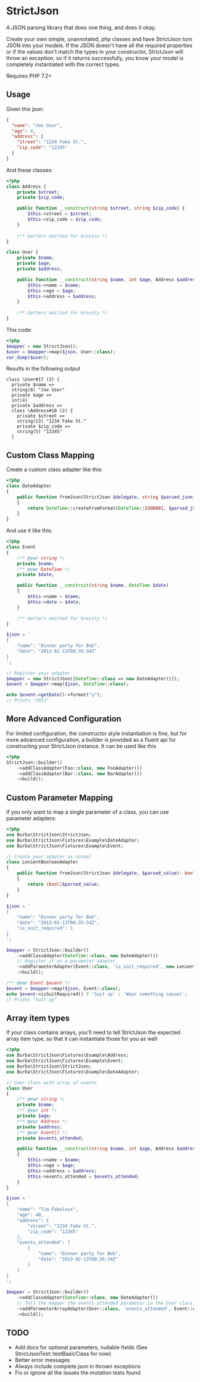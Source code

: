 # StrictJson

A JSON parsing library that does one thing, and does it okay.

Create your own simple, unannotated, php classes and have StrictJson turn JSON into your models. If the JSON doesn't
have all the required properties or if the values don't match the types in your constructor, StrictJson will throw an
exception, so if it returns successfully, you know your model is completely instantiated with the correct types.

Requires PHP 7.2+

## Usage

Given this json:
```json
{
  "name": "Joe User",
  "age": 4,
  "address": {
    "street": "1234 Fake St.",
    "zip_code": "12345"
  }
}
```
And these classes:
```php
<?php
class Address {
    private $street;
    private $zip_code;

    public function __construct(string $street, string $zip_code) {
        $this->street = $street;
        $this->zip_code = $zip_code;
    }
    
    /** Getters omitted for brevity */
}

class User {
    private $name;
    private $age;
    private $address;

    public function __construct(string $name, int $age, Address $address) {
        $this->name = $name;
        $this->age = $age;
        $this->address = $address;
    }
    
    /** Getters omitted for brevity */
}
```

This code:
```php
<?php
$mapper = new StrictJson();
$user = $mapper->map($json, User::class);
var_dump($user);
```

Results in the following output
```
class \User#17 (3) {
  private $name =>
  string(8) "Joe User"
  private $age =>
  int(4)
  private $address =>
  class \Address#18 (2) {
    private $street =>
    string(13) "1234 Fake St."
    private $zip_code =>
    string(5) "12345"
  }
```

## Custom Class Mapping

Create a custom class adapter like this:
```php
<?php
class DateAdapter
{
    public function fromJson(StrictJson $delegate, string $parsed_json): DateTime
    {
        return DateTime::createFromFormat(DateTime::ISO8601, $parsed_json);
    }
}
```

And use it like this:
```php
<?php
class Event
{
    /** @var string */
    private $name;
    /** @var DateTime */
    private $date;

    public function __construct(string $name, DateTime $date)
    {
        $this->name = $name;
        $this->date = $date;
    }

    /** Getters omitted for brevity */
}

$json = '
{
    "name": "Dinner party for Bob",
    "date": "2013-02-13T08:35:34Z"
}
';

// Register your adapter
$mapper = new StrictJson([DateTime::class => new DateAdapter()]);
$event = $mapper->map($json, DateTime::class);

echo $event->getDate()->format("y");
// Prints "2013"
```

## More Advanced Configuration
For limited configuration, the constructor style instantiation is fine, but for more advanced configuration, a builder
is provided as a fluent api for constructing your StrictJson instance. It can be used like this

```php
<?php
StrictJson::builder()
    ->addClassAdapter(Foo::class, new FooAdapter())
    ->addClassAdapter(Bar::class, new BarAdapter())
    ->build();
```

## Custom Parameter Mapping

If you only want to map a single parameter of a class, you can use parameter adapters:

```php
<?php
use Burba\StrictJson\StrictJson;
use Burba\StrictJson\Fixtures\Example\DateAdapter;
use Burba\StrictJson\Fixtures\Example\Event;

// Create your adapter as normal
class LenientBooleanAdapter
{
    public function fromJson(StrictJson $delegate, $parsed_value): bool
    {
        return (bool)$parsed_value;
    }
}

$json = '
{
    "name": "Dinner party for Bob",
    "date": "2013-02-13T08:35:34Z",
    "is_suit_required": 1
}
';

$mapper = StrictJson::builder()
    ->addClassAdapter(DateTime::class, new DateAdapter())
    // Register it as a parameter adapter
    ->addParameterAdapter(Event::class, 'is_suit_required', new LenientBooleanAdapter())
    ->build();

/** @var Event $event */
$event = $mapper->map($json, Event::class);
echo $event->isSuitRequired() ? 'Suit up' : 'Wear something casual';
// Prints "Suit up"
```

## Array item types

If your class contains arrays, you'll need to tell StrictJson the expected array item type, so that it can instantiate
those for you as well

```php
<?php
use Burba\StrictJson\Fixtures\Example\Address;
use Burba\StrictJson\Fixtures\Example\Event;
use Burba\StrictJson\StrictJson;
use Burba\StrictJson\Fixtures\Example\DateAdapter;

// User class with array of events
class User
{
    /** @var string */
    private $name;
    /** @var int */
    private $age;
    /** @var Address */
    private $address;
    /** @var Event[] */
    private $events_attended;

    public function __construct(string $name, int $age, Address $address, array $events_attended = [])
    {
        $this->name = $name;
        $this->age = $age;
        $this->address = $address;
        $this->events_attended = $events_attended;
    }
}

$json = '
{
    "name": "Tim Fabulous",
    "age": 40,
    "address": {
        "street": "1234 Fake St.",
        "zip_code": "12345"
    },
    "events_attended": [
        {
            "name": "Dinner party for Bob",
            "date": "2013-02-13T08:35:34Z"
        }
    ]
}
';

$mapper = StrictJson::builder()
    ->addClassAdapter(DateTime::class, new DateAdapter())
    // Tell the mapper the events_attended parameter in the User class is an array of Events
    ->addParameterArrayAdapter(User::class, 'events_attended', Event::class)
    ->build();
```

## TODO

* Add docs for optional parameters, nullable fields (See StrictJsonTest::testBasicClass for now)
* Better error messages
* Always include complete json in thrown exceptions
* Fix or ignore all the issues the mutation tests found
